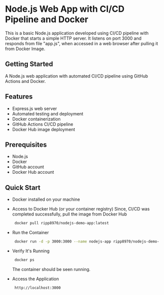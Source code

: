# Node.js Web App with CI/CD Pipeline and Docker

This is a basic Node.js application developed using CI/CD pipeline with Docker that starts a simple HTTP server. It listens on port 3000 and responds from file "app.js", when accessed in a web browser after pulling it from Docker Image.

## Getting Started

A Node.js web application with automated CI/CD pipeline using GitHub Actions and Docker.

## Features

- Express.js web server
- Automated testing and deployment
- Docker containerization
- GitHub Actions CI/CD pipeline
- Docker Hub image deployment

## Prerequisites

- Node.js
- Docker
- GitHub account
- Docker Hub account

## Quick Start

- Docker installed on your machine

- Access to Docker Hub (or your container registry)
    Since, CI/CD was completed successfully, pull the image from Docker Hub
    ```bash
     docker pull ripp8970/nodejs-demo-app:latest
    ```
- Run the Container
    ```bash
     docker run -d -p 3000:3000 --name nodejs-app ripp8970/nodejs-demo-app:latest
    ```
- Verify It's Running
    ```bash
     docker ps
    ```
  The container should be seen running.

- Access the Application
    ```bash
     http://localhost:3000
    ```